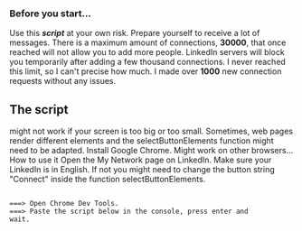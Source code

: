 ### Before you start... 
Use this ***script*** at your own risk. Prepare yourself
to receive a lot of messages. There is a maximum amount of connections,
**30000**, that once reached will not allow you to add more people. LinkedIn
servers will block you temporarily after adding a few thousand
connections.
I never reached this limit, so I can't precise how much. I
made over **1000** new connection requests without any issues.
## The script
might not work if your screen is too big or too small. Sometimes, web
pages render different elements and the selectButtonElements function
might need to be adapted. Install Google Chrome. Might work on other
browsers... How to use it Open the My Network page on LinkedIn. Make
sure your LinkedIn is in English. If not you might need to change the
button string "Connect" inside the function selectButtonElements. 
~~~~~~

===> Open Chrome Dev Tools. 
===> Paste the script below in the console, press enter and
wait.

~~~~~~
